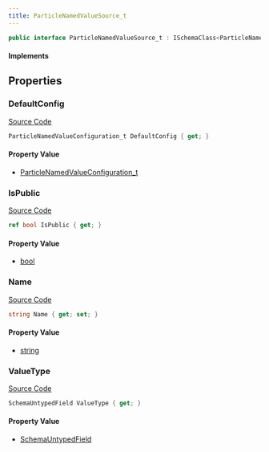 ```yaml
---
title: ParticleNamedValueSource_t
---
```


```csharp
public interface ParticleNamedValueSource_t : ISchemaClass<ParticleNamedValueSource_t>, ISchemaField, ISchemaClass, INativeHandle
```

#### Implements

## Properties

### DefaultConfig

[Source Code](https://github.com/swiftly-solution/swiftlys2/blob/main/managed/src/SwiftlyS2.Generated/Schemas/Interfaces/ParticleNamedValueSource_t.cs#L24)

```csharp
ParticleNamedValueConfiguration_t DefaultConfig { get; }
```

#### Property Value

- [ParticleNamedValueConfiguration_t](/docs/api/shared/schemadefinitions/particlenamedvalueconfiguration_t)

### IsPublic

[Source Code](https://github.com/swiftly-solution/swiftlys2/blob/main/managed/src/SwiftlyS2.Generated/Schemas/Interfaces/ParticleNamedValueSource_t.cs#L19)

```csharp
ref bool IsPublic { get; }
```

#### Property Value

- [bool](https://learn.microsoft.com/dotnet/api/system.boolean)

### Name

[Source Code](https://github.com/swiftly-solution/swiftlys2/blob/main/managed/src/SwiftlyS2.Generated/Schemas/Interfaces/ParticleNamedValueSource_t.cs#L17)

```csharp
string Name { get; set; }
```

#### Property Value

- [string](https://learn.microsoft.com/dotnet/api/system.string)

### ValueType

[Source Code](https://github.com/swiftly-solution/swiftlys2/blob/main/managed/src/SwiftlyS2.Generated/Schemas/Interfaces/ParticleNamedValueSource_t.cs#L22)

```csharp
SchemaUntypedField ValueType { get; }
```

#### Property Value

- [SchemaUntypedField](/docs/api/shared/schemas/schemauntypedfield)

